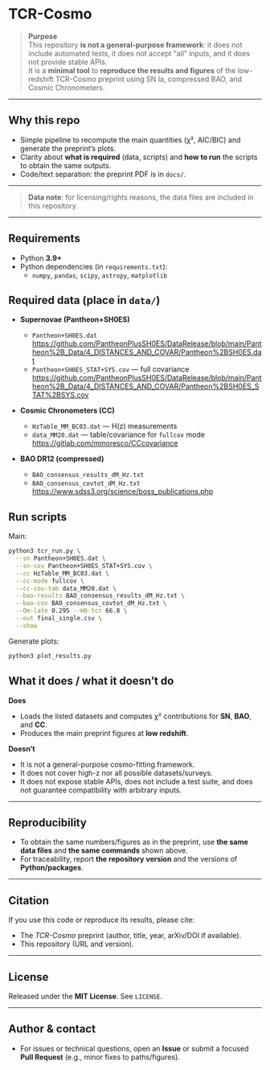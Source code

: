 # TCR-Cosmo

> **Purpose**  
> This repository **is not a general-purpose framework**: it does not include automated tests, it does not accept “all” inputs, and it does not provide stable APIs.  
> It is a **minimal tool** to **reproduce the results and figures** of the low-redshift TCR-Cosmo preprint using SN Ia, compressed BAO, and Cosmic Chronometers.

---

## Why this repo

- Simple pipeline to recompute the main quantities (χ², AIC/BIC) and generate the preprint’s plots.  
- Clarity about **what is required** (data, scripts) and **how to run** the scripts to obtain the same outputs.  
- Code/text separation: the preprint PDF is in `docs/`.

---

> **Data note**: for licensing/rights reasons, the data files are included in this repository.

---

## Requirements

- Python **3.9+**
- Python dependencies (in `requirements.txt`):
  - `numpy`, `pandas`, `scipy`, `astropy`, `matplotlib`

## Required data (place in `data/`)

- **Supernovae (Pantheon+SH0ES)**
  - `Pantheon+SH0ES.dat`  
    https://github.com/PantheonPlusSH0ES/DataRelease/blob/main/Pantheon%2B_Data/4_DISTANCES_AND_COVAR/Pantheon%2BSH0ES.dat
  - `Pantheon+SH0ES_STAT+SYS.cov` — full covariance  
    https://github.com/PantheonPlusSH0ES/DataRelease/blob/main/Pantheon%2B_Data/4_DISTANCES_AND_COVAR/Pantheon%2BSH0ES_STAT%2BSYS.cov

- **Cosmic Chronometers (CC)**
  - `HzTable_MM_BC03.dat` — H(z) measurements
  - `data_MM20.dat` — table/covariance for `fullcov` mode  
    https://gitlab.com/mmoresco/CCcovariance

- **BAO DR12 (compressed)**
  - `BAO_consensus_results_dM_Hz.txt`
  - `BAO_consensus_covtot_dM_Hz.txt`  
    https://www.sdss3.org/science/boss_publications.php

## Run scripts

Main:

```bash
python3 tcr_run.py \
  --sn Pantheon+SH0ES.dat \
  --sn-cov Pantheon+SH0ES_STAT+SYS.cov \
  --cc HzTable_MM_BC03.dat \
  --cc-mode fullcov \
  --cc-cov-tab data_MM20.dat \
  --bao-results BAO_consensus_results_dM_Hz.txt \
  --bao-cov BAO_consensus_covtot_dM_Hz.txt \
  --Om-late 0.295 --H0-tcr 66.8 \
  --out final_single.csv \
  --show
```

Generate plots:

```bash
python3 plot_results.py
```

## What it does / what it doesn’t do

**Does**
- Loads the listed datasets and computes χ² contributions for **SN**, **BAO**, and **CC**.
- Produces the main preprint figures at **low redshift**.

**Doesn’t**
- It is not a general-purpose cosmo-fitting framework.
- It does not cover high-z nor all possible datasets/surveys.
- It does not expose stable APIs, does not include a test suite, and does not guarantee compatibility with arbitrary inputs.

---

## Reproducibility

- To obtain the same numbers/figures as in the preprint, use **the same data files** and **the same commands** shown above.
- For traceability, report **the repository version** and the versions of **Python/packages**.

---

## Citation

If you use this code or reproduce its results, please cite:
- The *TCR-Cosmo* preprint (author, title, year, arXiv/DOI if available).
- This repository (URL and version).

---

## License

Released under the **MIT License**. See `LICENSE`.

---

## Author & contact

- For issues or technical questions, open an **Issue** or submit a focused **Pull Request** (e.g., minor fixes to paths/figures).
